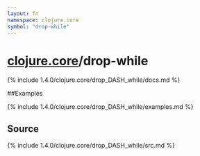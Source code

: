 ```yaml
---
layout: fn
namespace: clojure.core
symbol: "drop-while"
---
```


# [clojure.core](../)/drop-while

{% include 1.4.0/clojure.core/drop_DASH_while/docs.md %}

##Examples

{% include 1.4.0/clojure.core/drop_DASH_while/examples.md %}
## Source
{% include 1.4.0/clojure.core/drop_DASH_while/src.md %}


